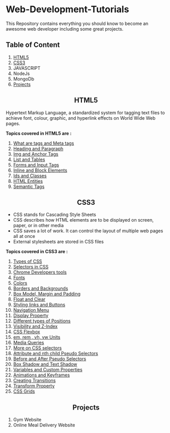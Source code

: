 # Web-Development-Tutorials
This Repository contains everything you should know to become an awesome web developer including some great projects.

## Table of Content
1. [HTML5](#HTML5)
2. [CSS3](#CSS3)
3. JAVASCRIPT
4. NodeJs
5. MongoDb
6. [Projects](#Projects)

<h2 align="center">HTML5</h2>

Hypertext Markup Language, a standardized system for tagging text files to achieve font, colour, graphic, and hyperlink effects on World Wide Web pages.

**Topics covered in HTML5 are :**
1. [What are tags and Meta tags](https://youtu.be/EZCc_4abdcE)
2. [Heading and Paragraph](https://www.youtube.com/watch?v=ulv_q6-b7uI&list=PLu0W_9lII9agiCUZYRsvtGTXdxkzPyItg&index=5)
3. [Img and Anchor Tags](https://www.youtube.com/watch?v=z6H22xGAZEA&list=PLu0W_9lII9agiCUZYRsvtGTXdxkzPyItg&index=6)
4. [List and Tables](https://www.youtube.com/watch?v=N69xumSjg5Q&list=PLu0W_9lII9agiCUZYRsvtGTXdxkzPyItg&index=7)
5. [Forms and Input Tags](https://www.youtube.com/watch?v=KqJikDzb3l4&list=PLu0W_9lII9agiCUZYRsvtGTXdxkzPyItg&index=8)
6. [Inline and Block Elements](https://www.youtube.com/watch?v=DFT9qxVCF6k&list=PLu0W_9lII9agiCUZYRsvtGTXdxkzPyItg&index=9)
7. [Ids and Classes](https://www.youtube.com/watch?v=BucLTOfLQsk&list=PLu0W_9lII9agiCUZYRsvtGTXdxkzPyItg&index=10)
8. [HTML Entities](https://www.youtube.com/watch?v=gw1efv5WF_Q&list=PLu0W_9lII9agiCUZYRsvtGTXdxkzPyItg&index=11)
9. [Semantic Tags](https://www.youtube.com/watch?v=FKfsmV6otEM&list=PLu0W_9lII9agiCUZYRsvtGTXdxkzPyItg&index=12)

<h2 align="center">CSS3</h2>

* CSS stands for Cascading Style Sheets
* CSS describes how HTML elements are to be displayed on screen, paper, or in other media
* CSS saves a lot of work. It can control the layout of multiple web pages all at once
* External stylesheets are stored in CSS files

**Topics covered in CSS3 are :**

1. [Types of CSS](https://www.youtube.com/watch?v=ArUL-He_AN0&list=PLu0W_9lII9agiCUZYRsvtGTXdxkzPyItg&index=14)
2. [Selectors in CSS](https://www.youtube.com/watch?v=oPPym7UaSIo&list=PLu0W_9lII9agiCUZYRsvtGTXdxkzPyItg&index=15)
3. [Chrome Developers tools](https://www.youtube.com/watch?v=buxedopZbKM&list=PLu0W_9lII9agiCUZYRsvtGTXdxkzPyItg&index=16)
4. [Fonts](https://www.youtube.com/watch?v=5Gz7j4gDrXM&list=PLu0W_9lII9agiCUZYRsvtGTXdxkzPyItg&index=17)
5. [Colors](https://www.youtube.com/watch?v=EEw5OJCsiDs&list=PLu0W_9lII9agiCUZYRsvtGTXdxkzPyItg&index=18)
6. [Borders and Backgrounds](https://www.youtube.com/watch?v=2zcHiaHo4Jo&list=PLu0W_9lII9agiCUZYRsvtGTXdxkzPyItg&index=19)
7. [Box Model, Margin and Padding](https://www.youtube.com/watch?v=5koxb4JaDqc&list=PLu0W_9lII9agiCUZYRsvtGTXdxkzPyItg&index=20)
8. [Float and Clear](https://www.youtube.com/watch?v=6G42rXal5-g&list=PLu0W_9lII9agiCUZYRsvtGTXdxkzPyItg&index=21)
9. [Styling links and Buttons](https://www.youtube.com/watch?v=3lAl7RNqp1c&list=PLu0W_9lII9agiCUZYRsvtGTXdxkzPyItg&index=22)
10. [Navigation Menu](https://www.youtube.com/watch?v=OsPOBsclJLU&list=PLu0W_9lII9agiCUZYRsvtGTXdxkzPyItg&index=23)
11. [Display Property](https://www.youtube.com/watch?v=YJtlXrzXXFk&list=PLu0W_9lII9agiCUZYRsvtGTXdxkzPyItg&index=24)
12. [Different types of Positions](https://www.youtube.com/watch?v=MwGHiVl-gqk&list=PLu0W_9lII9agiCUZYRsvtGTXdxkzPyItg&index=25)
13. [Visibility and Z-Index](https://www.youtube.com/watch?v=Uzuq2FGxgK4&list=PLu0W_9lII9agiCUZYRsvtGTXdxkzPyItg&index=27)
14. [CSS Flexbox](https://www.youtube.com/watch?v=4ykmsTpIn08&list=PLu0W_9lII9agiCUZYRsvtGTXdxkzPyItg&index=28)
15. [em, rem , vh, vw Units](https://www.youtube.com/watch?v=DVjrb52C5Gs&list=PLu0W_9lII9agiCUZYRsvtGTXdxkzPyItg&index=29)
16. [Media Queries](https://www.youtube.com/watch?v=WTz4A8IdeEQ&list=PLu0W_9lII9agiCUZYRsvtGTXdxkzPyItg&index=30)
17. [More on CSS selectors](https://www.youtube.com/watch?v=WwUM7qOimbo&list=PLu0W_9lII9agiCUZYRsvtGTXdxkzPyItg&index=31)
18. [Attribute and nth child Pseudo Selectors](https://www.youtube.com/watch?v=P-hZDC5YkJE&list=PLu0W_9lII9agiCUZYRsvtGTXdxkzPyItg&index=32)
19. [Before and After Pseudo Selectors](https://www.youtube.com/watch?v=PlKG1fooswU&list=PLu0W_9lII9agiCUZYRsvtGTXdxkzPyItg&index=33)
20. [Box Shadow and Text Shadow](https://www.youtube.com/watch?v=ASNldCkFBcM&list=PLu0W_9lII9agiCUZYRsvtGTXdxkzPyItg&index=34)
21. [Variables and Custom Properties](https://www.youtube.com/watch?v=ghlm_94oR90&list=PLu0W_9lII9agiCUZYRsvtGTXdxkzPyItg&index=35)
22. [Animations and Keyframes](https://www.youtube.com/watch?v=jiK6Mf-ILSg&list=PLu0W_9lII9agiCUZYRsvtGTXdxkzPyItg&index=36)
23. [Creating Transitions](https://www.youtube.com/watch?v=k4Dr0PJKidI&list=PLu0W_9lII9agiCUZYRsvtGTXdxkzPyItg&index=37)
24. [Transform Property](https://www.youtube.com/watch?v=K0Gz7CKNJzY&list=PLu0W_9lII9agiCUZYRsvtGTXdxkzPyItg&index=38)
25. [CSS Grids](https://www.youtube.com/watch?v=MPl9bevckUE&list=PLu0W_9lII9agiCUZYRsvtGTXdxkzPyItg&index=40)

<h2 align="center">Projects</h2>

1. Gym Website
2. Online Meal Delivery Website
